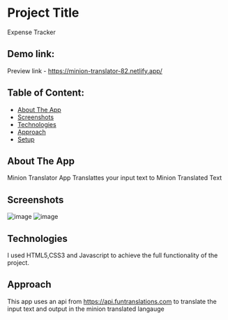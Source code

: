 # Project Title

Expense Tracker

## Demo link:

Preview link - https://minion-translator-82.netlify.app/

## Table of Content:

- [About The App](#about-the-app)
- [Screenshots](#screenshots)
- [Technologies](#technologies)
- [Approach](#approach)
- [Setup](#setup)

## About The App

Minion Translator App Translattes your input text to Minion Translated Text

## Screenshots

![image](https://user-images.githubusercontent.com/61748949/201513292-37c8d18a-37f1-4ae5-b253-4531b9b70c64.png)
![image](https://user-images.githubusercontent.com/61748949/201513303-71e7cdb7-89f0-4366-a7f8-d1a07087e617.png)

## Technologies

I used HTML5,CSS3 and Javascript to achieve the full functionality of the project.

## Approach

This app uses an api from https://api.funtranslations.com to translate the input text and output in the minion translated langauge
